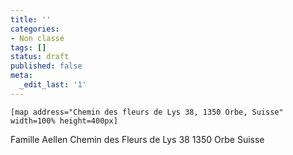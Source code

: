 ```yaml
---
title: ''
categories:
- Non classé
tags: []
status: draft
published: false
meta:
  _edit_last: '1'
---
```

<code>[map address="Chemin des fleurs de Lys 38, 1350 Orbe, Suisse" width=100% height=400px]</code>

Famille Aellen
Chemin des Fleurs de Lys 38
1350 Orbe
Suisse
